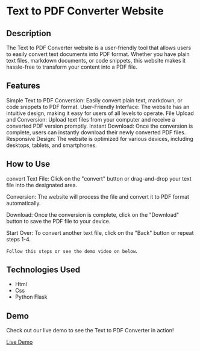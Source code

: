 # Text to PDF Converter Website

## Description
The Text to PDF Converter website is a user-friendly tool that allows users to easily convert text documents into PDF format. Whether you have plain text files, markdown documents, or code snippets, this website makes it hassle-free to transform your content into a PDF file.


## Features

Simple Text to PDF Conversion: Easily convert plain text, markdown, or code snippets to PDF format.
User-Friendly Interface: The website has an intuitive design, making it easy for users of all levels to operate.
File Upload and Conversion: Upload text files from your computer and receive a converted PDF version promptly.
Instant Download: Once the conversion is complete, users can instantly download their newly converted PDF files.
Responsive Design: The website is optimized for various devices, including desktops, tablets, and smartphones.
## How to Use

convert Text File: Click on the "convert" button or drag-and-drop your text file into the designated area.

Conversion: The website will process the file and convert it to PDF format automatically.

Download: Once the conversion is complete, click on the "Download" button to save the PDF file to your device.

Start Over: To convert another text file, click on the "Back" button or repeat steps 1-4.

`Follow this steps or see the demo video on below`.

## Technologies Used
- Html
- Css
- Python Flask

## Demo

Check out our live demo to see the Text to PDF Converter in action!

[Live Demo](https://github.com/suryaprakash-Gadi/Text-To-Pdf-Converter/assets/105710300/0c922b0b-0566-4a34-b248-c079bbb93444)
